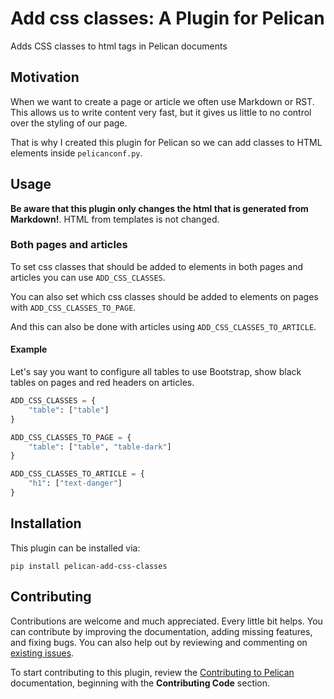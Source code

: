 # Add css classes: A Plugin for Pelican

Adds CSS classes to html tags in Pelican documents

## Motivation

When we want to create a page or article we often use Markdown or RST. This allows us to
write content very fast, but it gives us little to no control over the styling of our page.

That is why I created this plugin for Pelican so we can add classes to HTML elements
inside `pelicanconf.py`.

## Usage

__Be aware that this plugin only changes the html that is generated from Markdown!__.
HTML from templates is not changed.

### Both pages and articles

To set css classes that should be added to elements in both
pages and articles you can use `ADD_CSS_CLASSES`.

You can also set which css classes should be added to elements
on pages with `ADD_CSS_CLASSES_TO_PAGE`.

And this can also be done with articles using `ADD_CSS_CLASSES_TO_ARTICLE`.

#### Example

Let's say you want to configure all tables to use Bootstrap, show black tables on pages
and red headers on articles.

```python
ADD_CSS_CLASSES = {
    "table": ["table"]
}

ADD_CSS_CLASSES_TO_PAGE = {
    "table": ["table", "table-dark"]
}

ADD_CSS_CLASSES_TO_ARTICLE = {
    "h1": ["text-danger"]
}
```

Installation
------------

This plugin can be installed via:

    pip install pelican-add-css-classes

Contributing
------------

Contributions are welcome and much appreciated. Every little bit helps. You can contribute by improving the documentation, adding missing features, and fixing bugs. You can also help out by reviewing and commenting on [existing issues][].

To start contributing to this plugin, review the [Contributing to Pelican][] documentation, beginning with the **Contributing Code** section.

[existing issues]: https://github.com/johanvergeer/pelican-add-css-classes/issues
[Contributing to Pelican]: https://docs.getpelican.com/en/latest/contribute.html
